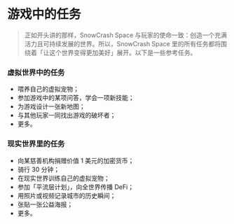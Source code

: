 # 游戏中的任务

> 正如开头讲的那样，SnowCrash Space 与玩家的使命一致：创造一个充满活力且可持续发展的世界。所以，SnowCrash Space 里的所有任务都将围绕着「让这个世界变得更加美好」展开。以下是一些参考任务。

### 虚拟世界中的任务

* 喂养自己的虚拟宠物；
* 参加游戏中的某项问答，学会一项新技能；
* 为游戏设计一张新地图；
* 与其他玩家一同找出游戏的破坏者；
* 更多。

### 现实世界里的任务

* 向某慈善机构捐赠价值 1 美元的加密货币；
* 骑行 30 分钟；
* 在现实世界训练自己的虚拟宠物；
* 参加「平流层计划」，向全世界传播 DeFi；
* 用照片或视频记录城市的历史瞬间；
* 张贴一张公益海报；
* 更多。


